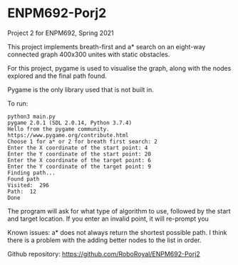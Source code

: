 # ENPM692-Porj2

Project 2 for ENPM692, Spring 2021

This project implements breath-first and a* search on an eight-way connected graph 400x300 unites with static obstacles.

For this project, pygame is used to visualise the graph, along with the nodes explored and the final path found.

Pygame is the only library used that is not built in.

To run:
```
python3 main.py
pygame 2.0.1 (SDL 2.0.14, Python 3.7.4)
Hello from the pygame community. https://www.pygame.org/contribute.html
Choose 1 for a* or 2 for breath first search: 2
Enter the X coordinate of the start point: 4
Enter the Y coordinate of the start point: 20
Enter the X coordinate of the target point: 6
Enter the Y coordinate of the target point: 9
Finding path...
Found path
Visited:  296
Path:  12
Done
```
The program will ask for what type of algorithm to use, followed by the start and target location.
If you enter an invalid point, it will re-prompt you

Known issues:
a* does not always return the shortest possible path.
I think there is a problem with the adding better nodes to the list in order. 


Github repository: https://github.com/RoboRoyal/ENPM692-Porj2

